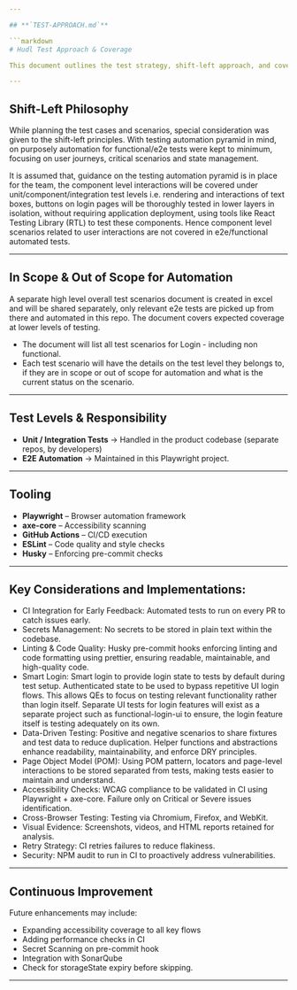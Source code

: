 ```yaml
---

## **`TEST-APPROACH.md`**

```markdown
# Hudl Test Approach & Coverage

This document outlines the test strategy, shift-left approach, and coverage levels used in this project.

---
```


## Shift-Left Philosophy

While planning the test cases and scenarios, special consideration was given to the shift-left principles. With testing automation pyramid in mind, on purposely automation for functional/e2e tests were kept to minimum, focusing on user journeys, critical scenarios and state management.

It is assumed that, guidance on the testing automation pyramid is in place for the team, the component level interactions will be covered under unit/component/integration test levels i.e. rendering and interactions of text boxes, buttons on login pages will be thoroughly tested in lower layers in isolation, without requiring application deployment, using tools like React Testing Library (RTL) to test these components. Hence component level scenarios related to user interactions are not covered in e2e/functional automated tests.

---

## In Scope & Out of Scope for Automation

A separate high level overall test scenarios document is created in excel and will be shared separately, only relevant e2e tests are picked up from there and automated in this repo. The document covers expected coverage at lower levels of testing.

- The document will list all test scenarios for Login - including non functional.
- Each test scenario will have the details on the test level they belongs to, if they are in scope or out of scope for automation and what is the current status on the scenario.

---

## Test Levels & Responsibility

- **Unit / Integration Tests** → Handled in the product codebase (separate repos, by developers)
- **E2E Automation** → Maintained in this Playwright project.

---

## Tooling

- **Playwright** – Browser automation framework
- **axe-core** – Accessibility scanning
- **GitHub Actions** – CI/CD execution
- **ESLint** – Code quality and style checks
- **Husky** – Enforcing pre-commit checks

---

## Key Considerations and Implementations:

- CI Integration for Early Feedback: Automated tests to run on every PR to catch issues early.
- Secrets Management: No secrets to be stored in plain text within the codebase.
- Linting & Code Quality: Husky pre-commit hooks enforcing linting and code formatting using prettier, ensuring readable, maintainable, and high-quality code.
- Smart Login: Smart login to provide login state to tests by default during test setup. Authenticated state to be used to bypass repetitive UI login flows. This allows QEs to focus on testing relevant functionality rather than login itself. Separate UI tests for login features will exist as a separate project such as functional-login-ui to ensure, the login feature itself is testing adequately on its own.
- Data-Driven Testing: Positive and negative scenarios to share fixtures and test data to reduce duplication. Helper functions and abstractions enhance readability, maintainability, and enforce DRY principles.
- Page Object Model (POM): Using POM pattern, locators and page-level interactions to be stored separated from tests, making tests easier to maintain and understand.
- Accessibility Checks: WCAG compliance to be validated in CI using Playwright + axe-core. Failure only on Critical or Severe issues identification.
- Cross-Browser Testing: Testing via Chromium, Firefox, and WebKit.
- Visual Evidence: Screenshots, videos, and HTML reports retained for analysis.
- Retry Strategy: CI retries failures to reduce flakiness.
- Security: NPM audit to run in CI to proactively address vulnerabilities.

---

## Continuous Improvement

Future enhancements may include:

- Expanding accessibility coverage to all key flows
- Adding performance checks in CI
- Secret Scanning on pre-commit hook
- Integration with SonarQube
- Check for storageState expiry before skipping.

---

